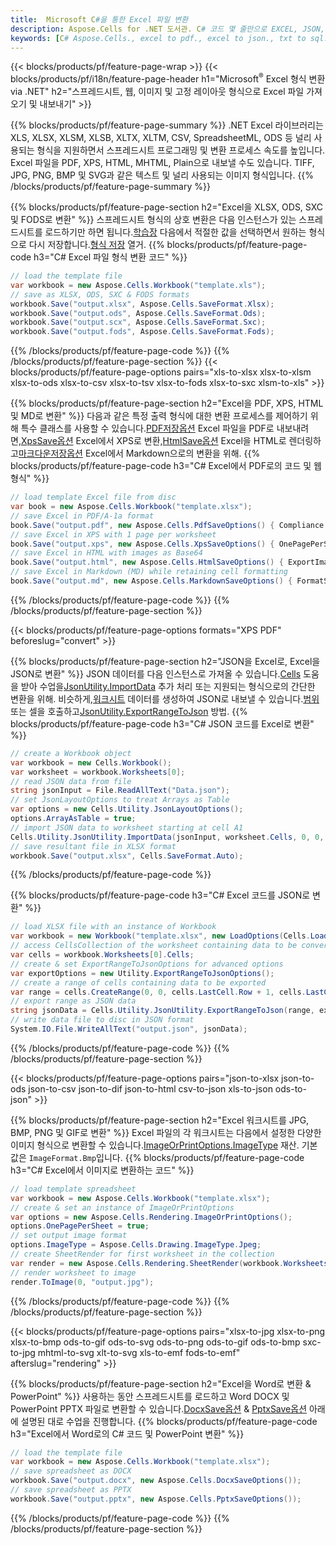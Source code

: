 ```yaml
---
title:  Microsoft C#을 통한 Excel 파일 변환
description: Aspose.Cells for .NET 도서관. C# 코드 몇 줄만으로 EXCEL, JSON, PDF, XML, HTML, TXT, TSV, CSV, SQL, JPG, PNG 및 기타 형식을 변환할 수 있습니다.
keywords: [C# Aspose.Cells., excel to pdf., excel to json., txt to sql., csv to json., json to pdf., xml to excel and Convert files between various formats in C#]
---
```

{{< blocks/products/pf/feature-page-wrap >}}
{{< blocks/products/pf/i18n/feature-page-header h1="Microsoft<sup>&reg;</sup> Excel 형식 변환 via .NET" h2="스프레드시트, 웹, 이미지 및 고정 레이아웃 형식으로 Excel 파일 가져오기 및 내보내기" >}}

{{% blocks/products/pf/feature-page-summary %}}
.NET Excel 라이브러리는 XLS, XLSX, XLSM, XLSB, XLTX, XLTM, CSV, SpreadsheetML, ODS 등 널리 사용되는 형식을 지원하면서 스프레드시트 프로그래밍 및 변환 프로세스 속도를 높입니다. Excel 파일을 PDF, XPS, HTML, MHTML, Plain으로 내보낼 수도 있습니다. TIFF, JPG, PNG, BMP 및 SVG과 같은 텍스트 및 널리 사용되는 이미지 형식입니다.
{{% /blocks/products/pf/feature-page-summary %}}

{{% blocks/products/pf/feature-page-section h2="Excel을 XLSX, ODS, SXC 및 FODS로 변환" %}}
 스프레드시트 형식의 상호 변환은 다음 인스턴스가 있는 스프레드시트를 로드하기만 하면 됩니다.[학습장](https://reference.aspose.com/cells/net/aspose.cells/workbook) 다음에서 적절한 값을 선택하면서 원하는 형식으로 다시 저장합니다.[형식 저장](https://reference.aspose.com/cells/net/aspose.cells/saveformat) 열거.
{{% blocks/products/pf/feature-page-code h3="C# Excel 파일 형식 변환 코드" %}}

```cs
// load the template file
var workbook = new Aspose.Cells.Workbook("template.xls");
// save as XLSX, ODS, SXC & FODS formats
workbook.Save("output.xlsx", Aspose.Cells.SaveFormat.Xlsx);
workbook.Save("output.ods", Aspose.Cells.SaveFormat.Ods);
workbook.Save("output.scx", Aspose.Cells.SaveFormat.Sxc);
workbook.Save("output.fods", Aspose.Cells.SaveFormat.Fods);
```
{{% /blocks/products/pf/feature-page-code %}}
{{% /blocks/products/pf/feature-page-section %}}
{{< blocks/products/pf/feature-page-options pairs="xls-to-xlsx xlsx-to-xlsm xlsx-to-ods xlsx-to-csv xlsx-to-tsv xlsx-to-fods xlsx-to-sxc xlsm-to-xls" >}}


{{% blocks/products/pf/feature-page-section h2="Excel을 PDF, XPS, HTML 및 MD로 변환" %}}
 다음과 같은 특정 출력 형식에 대한 변환 프로세스를 제어하기 위해 특수 클래스를 사용할 수 있습니다.[PDF저장옵션](https://reference.aspose.com/cells/net/aspose.cells/pdfsaveoptions) Excel 파일을 PDF로 내보내려면,[XpsSave옵션](https://reference.aspose.com/cells/net/aspose.cells/xpssaveoptions) Excel에서 XPS로 변환,[HtmlSave옵션](https://reference.aspose.com/cells/net/aspose.cells/htmlsaveoptions) Excel을 HTML로 렌더링하고[마크다운저장옵션](https://reference.aspose.com/cells/net/aspose.cells/markdownsaveoptions) Excel에서 Markdown으로의 변환을 위해.
{{% blocks/products/pf/feature-page-code h3="C# Excel에서 PDF로의 코드 및 웹 형식" %}}

```cs
// load template Excel file from disc
var book = new Aspose.Cells.Workbook("template.xlsx");
// save Excel in PDF/A-1a format
book.Save("output.pdf", new Aspose.Cells.PdfSaveOptions() { Compliance = PdfComplianceVersion.PdfA1a });
// save Excel in XPS with 1 page per worksheet
book.Save("output.xps", new Aspose.Cells.XpsSaveOptions() { OnePagePerSheet = true });
// save Excel in HTML with images as Base64
book.Save("output.html", new Aspose.Cells.HtmlSaveOptions() { ExportImagesAsBase64 = true });
// save Excel in Markdown (MD) while retaining cell formatting
book.Save("output.md", new Aspose.Cells.MarkdownSaveOptions() { FormatStrategy = Cells.CellValueFormatStrategy.CellStyle });
```
{{% /blocks/products/pf/feature-page-code %}}
{{% /blocks/products/pf/feature-page-section %}}

{{< blocks/products/pf/feature-page-options formats="XPS PDF" beforeslug="convert" >}}

{{% blocks/products/pf/feature-page-section h2="JSON을 Excel로, Excel을 JSON로 변환" %}}
 JSON 데이터를 다음 인스턴스로 가져올 수 있습니다.[Cells](https://reference.aspose.com/cells/net/aspose.cells/cells) 도움을 받아 수업을[JsonUtility.ImportData](https://reference.aspose.com/cells/net/aspose.cells.utility/jsonutility/methods/importdata) 추가 처리 또는 지원되는 형식으로의 간단한 변환을 위해. 비슷하게,[워크시트](https://reference.aspose.com/cells/net/aspose.cells/worksheet) 데이터를 생성하여 JSON로 내보낼 수 있습니다.[범위](https://reference.aspose.com/cells/net/aspose.cells/range) 또는 셀을 호출하고[JsonUtility.ExportRangeToJson](https://reference.aspose.com/cells/net/aspose.cells.utility/jsonutility/methods/exportrangetojson) 방법.
{{% blocks/products/pf/feature-page-code h3="C# JSON 코드를 Excel로 변환" %}}
```cs
// create a Workbook object
var workbook = new Cells.Workbook();
var worksheet = workbook.Worksheets[0];
// read JSON data from file
string jsonInput = File.ReadAllText("Data.json");
// set JsonLayoutOptions to treat Arrays as Table
var options = new Cells.Utility.JsonLayoutOptions();
options.ArrayAsTable = true;
// import JSON data to worksheet starting at cell A1
Cells.Utility.JsonUtility.ImportData(jsonInput, worksheet.Cells, 0, 0, options);
// save resultant file in XLSX format
workbook.Save("output.xlsx", Cells.SaveFormat.Auto); 
```
{{% /blocks/products/pf/feature-page-code %}}

{{% blocks/products/pf/feature-page-code h3="C# Excel 코드를 JSON로 변환" %}}
```cs
// load XLSX file with an instance of Workbook
var workbook = new Workbook("template.xlsx", new LoadOptions(Cells.LoadFormat.Auto));
// access CellsCollection of the worksheet containing data to be converted
var cells = workbook.Worksheets[0].Cells;
// create & set ExportRangeToJsonOptions for advanced options
var exportOptions = new Utility.ExportRangeToJsonOptions();
// create a range of cells containing data to be exported
var range = cells.CreateRange(0, 0, cells.LastCell.Row + 1, cells.LastCell.Column + 1);
// export range as JSON data
string jsonData = Cells.Utility.JsonUtility.ExportRangeToJson(range, exportOptions);
// write data file to disc in JSON format
System.IO.File.WriteAllText("output.json", jsonData); 
```
{{% /blocks/products/pf/feature-page-code %}}
{{% /blocks/products/pf/feature-page-section %}}

{{< blocks/products/pf/feature-page-options pairs="json-to-xlsx json-to-ods json-to-csv json-to-dif json-to-html csv-to-json xls-to-json ods-to-json" >}}

{{% blocks/products/pf/feature-page-section h2="Excel 워크시트를 JPG, BMP, PNG 및 GIF로 변환" %}}
 Excel 파일의 각 워크시트는 다음에서 설정한 다양한 이미지 형식으로 변환할 수 있습니다.[ImageOrPrintOptions.ImageType](https://reference.aspose.com/cells/net/aspose.cells.rendering/imageorprintoptions/properties/imagetype) 재산. 기본값은 `ImageFormat.Bmp`입니다.
{{% blocks/products/pf/feature-page-code h3="C# Excel에서 이미지로 변환하는 코드" %}}
```cs
// load template spreadsheet
var workbook = new Aspose.Cells.Workbook("template.xlsx");
// create & set an instance of ImageOrPrintOptions
var options = new Aspose.Cells.Rendering.ImageOrPrintOptions();
options.OnePagePerSheet = true;
// set output image format
options.ImageType = Aspose.Cells.Drawing.ImageType.Jpeg;
// create SheetRender for first worksheet in the collection
var render = new Aspose.Cells.Rendering.SheetRender(workbook.Worksheets[0], options);
// render worksheet to image
render.ToImage(0, "output.jpg");
```
{{% /blocks/products/pf/feature-page-code %}}
{{% /blocks/products/pf/feature-page-section %}}

{{< blocks/products/pf/feature-page-options pairs="xlsx-to-jpg xlsx-to-png xlsx-to-bmp ods-to-gif ods-to-svg ods-to-png ods-to-gif ods-to-bmp sxc-to-jpg mhtml-to-svg xlt-to-svg xls-to-emf fods-to-emf" afterslug="rendering" >}}

{{% blocks/products/pf/feature-page-section h2="Excel을 Word로 변환 & PowerPoint" %}}
사용하는 동안 스프레드시트를 로드하고 Word DOCX 및 PowerPoint PPTX 파일로 변환할 수 있습니다.[DocxSave옵션](https://reference.aspose.com/cells/net/aspose.cells/docxsaveoptions) & [PptxSave옵션](https://reference.aspose.com/cells/net/aspose.cells/pptxsaveoptions) 아래에 설명된 대로 수업을 진행합니다.
{{% blocks/products/pf/feature-page-code h3="Excel에서 Word로의 C# 코드 및 PowerPoint 변환" %}}
```cs
// load the template file
var workbook = new Aspose.Cells.Workbook("template.xlsx");
// save spreadsheet as DOCX
workbook.Save("output.docx", new Aspose.Cells.DocxSaveOptions());
// save spreadsheet as PPTX
workbook.Save("output.pptx", new Aspose.Cells.PptxSaveOptions());
```
{{% /blocks/products/pf/feature-page-code %}}
{{% /blocks/products/pf/feature-page-section %}}
